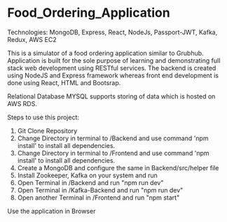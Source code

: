 # Food_Ordering_Application

Technologies: MongoDB, Express, React, NodeJs, Passport-JWT, Kafka, Redux, AWS EC2

This is a simulator of a food ordering application similar to Grubhub. Application is built for the sole purpose of learning and demonstrating full stack web development using RESTful services. The backend is created using NodeJS and Express framework whereas front end development is done using React, HTML and Bootsrap.

Relational Database MYSQL supports storing of data which is hosted on AWS RDS.

Steps to use this project:
1. Git Clone Repository
2. Change Directory in terminal to /Backend and use command 'npm install' to install all dependencies.
3. Change Directory in terminal to /Frontend and use command 'npm install' to install all dependencies.
4. Create a MongoDB and configure the same in Backend/src/helper file
5. Install Zookeeper, Kafka on your system and run 
6. Open Terminal in /Backend and run "npm run dev"
7. Open Terminal in /Kafka-Backend and run "npm run dev"
8. Open another Terminal in /Frontend and run "npm start"

Use the application in Browser
